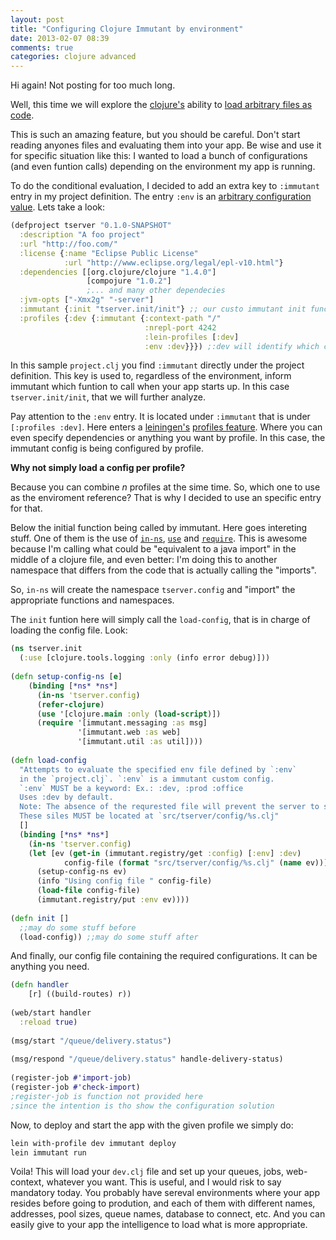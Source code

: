 ```yaml
---
layout: post
title: "Configuring Clojure Immutant by environment"
date: 2013-02-07 08:39
comments: true
categories: clojure advanced
---
```


Hi again! Not posting for too much long.

Well, this time we will explore the [clojure's](http://clojure.org) ability to [load arbitrary files as code](http://clojuredocs.org/clojure_core/clojure.core/load-file). 

This is such an amazing feature, but you should be careful. Don't start reading anyones files and evaluating them into your app. Be wise and use it for specific situation like this: I wanted to load a bunch of configurations (and even funtion calls) depending on the environment my app is running.

To do the conditional evaluation, I decided to add an extra key to `:immutant` entry in my project definition. The entry `:env` is an [arbitrary configuration value](http://immutant.org/documentation/current/initialization.html#sec-3-1). Lets take a look:

``` clojure Silly Project
(defproject tserver "0.1.0-SNAPSHOT"
  :description "A foo project"
  :url "http://foo.com/"
  :license {:name "Eclipse Public License"
            :url "http://www.eclipse.org/legal/epl-v10.html"}
  :dependencies [[org.clojure/clojure "1.4.0"]
                 [compojure "1.0.2"]
                 ;... and many other dependecies
  :jvm-opts ["-Xmx2g" "-server"]
  :immutant {:init "tserver.init/init"} ;; our custo immutant init function
  :profiles {:dev {:immutant {:context-path "/"
                              :nrepl-port 4242
                              :lein-profiles [:dev]
                              :env :dev}}}) ;:dev will identify which config file to load
```                              

In this sample `project.clj` you find `:immutant` directly under the project definition. This key is used to, regardless of the environment, inform immutant which funtion to call when your app starts up. In this case `tserver.init/init`, that we will further analyze. 

Pay attention to the `:env` entry. It is located under `:immutant` that is under `[:profiles :dev]`. Here enters a [leiningen's](http://leiningen.org/) [profiles feature](https://github.com/technomancy/leiningen/blob/stable/doc/PROFILES.md). Where you can even specify dependencies or anything you want by profile. In this case, the immutant config is being configured by profile.

**Why not simply load a config per profile?**

Because you can combine *n* profiles at the sime time. So, which one to use as the enviroment reference? That is why I decided to use an specific entry for that.

Below the initial function being called by immutant. Here goes intereting stuff.
One of them is the use of [`in-ns`](http://clojuredocs.org/clojure_core/clojure.core/in-ns), [`use`](http://clojuredocs.org/clojure_core/clojure.core/use) and [`require`](http://clojuredocs.org/clojure_core/clojure.core/require). This is awesome because I'm calling what could be "equivalent to a java import" in the middle of a clojure file, and even better: I'm doing this to another namespace that differs from the code that is actually calling the "imports".

So, `in-ns` will create the namespace `tserver.config` and "import" the appropriate functions and namespaces.

The `init` funtion here will simply call the `load-config`, that is in charge of loading the config file. Look:


``` clojure Silly Project
(ns tserver.init
  (:use [clojure.tools.logging :only (info error debug)]))
 
(defn setup-config-ns [e]
	(binding [*ns* *ns*]
      (in-ns 'tserver.config)
      (refer-clojure)
      (use '[clojure.main :only (load-script)])
      (require '[immutant.messaging :as msg]
               '[immutant.web :as web]
               '[immutant.util :as util])))
 
(defn load-config 
  "Attempts to evaluate the specified env file defined by `:env` 
  in the `project.clj`. `:env` is a immutant custom config.
  `:env` MUST be a keyword: Ex.: :dev, :prod :office
  Uses :dev by default.
  Note: The absence of the requrested file will prevent the server to start.
  These siles MUST be located at `src/tserver/config/%s.clj"
  [] 
  (binding [*ns* *ns*]
    (in-ns 'tserver.config)
    (let [ev (get-in (immutant.registry/get :config) [:env] :dev)
    	    config-file (format "src/tserver/config/%s.clj" (name ev))]
  	  (setup-config-ns ev)
      (info "Using config file " config-file)
  	  (load-file config-file)
  	  (immutant.registry/put :env ev))))
 
(defn init []
  ;;may do some stuff before
  (load-config)) ;;may do some stuff after
```

And finally, our config file containing the required configurations. It can be anything you need.

``` clojure Silly Project
(defn handler 
    [r] ((build-routes) r))
 
(web/start handler
  :reload true)
 
(msg/start "/queue/delivery.status")
 
(msg/respond "/queue/delivery.status" handle-delivery-status)
 
(register-job #'import-job)
(register-job #'check-import)
;register-job is function not provided here
;since the intention is tho show the configuration solution
```

Now, to deploy and start the app with the given profile we simply do:

``` bash
lein with-profile dev immutant deploy
lein immutant run
```

Voila! This will load your `dev.clj` file and set up your queues, jobs, web-context, whatever you want. This is useful, and I would risk to say mandatory today. You probably have sereval environments where your app resides before going to prodution, and each of them with different names, addresses, pool sizes, queue names, database to connect, etc. And you can easily give to your app the intelligence to load what is more appropriate.

